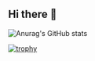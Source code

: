 ## Hi there 👋
![Anurag's GitHub stats](https://github-readme-stats-chi-three-32.vercel.app/api?username=yinx0004&show_icons=true&theme=radical&show_icon=percentile)

<!--
[![Top Langs](https://github-readme-stats.vercel.app/api/top-langs/?username=yinx0004&layout=donut)](https://github.com/anuraghazra/github-readme-stats)
-->
[![trophy](https://github-profile-trophy.vercel.app/?username=yinx0004&theme=onedark)](https://github.com/ryo-ma/github-profile-trophy)
<!--
**yinx0004/yinx0004** is a ✨ _special_ ✨ repository because its `README.md` (this file) appears on your GitHub profile.

Here are some ideas to get you started:

- 🔭 I’m currently working on ...
- 🌱 I’m currently learning ...
- 👯 I’m looking to collaborate on ...
- 🤔 I’m looking for help with ...
- 💬 Ask me about ...
- 📫 How to reach me: ...
- 😄 Pronouns: ...
- ⚡ Fun fact: ...
-->
